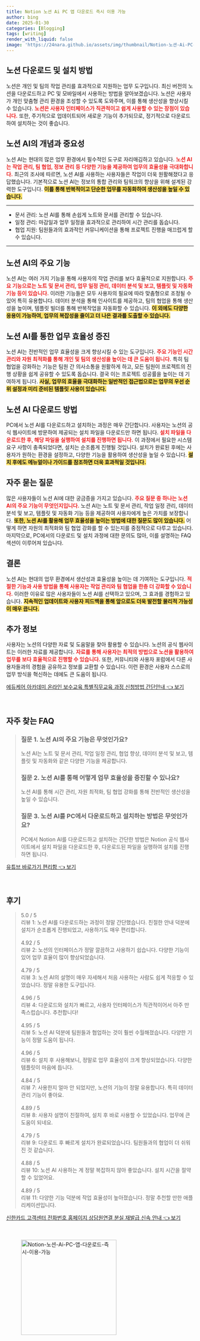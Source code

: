 ```yaml
---
title: Notion 노션 Ai PC 앱 다운로드 즉시 이용 가능
author: bing
date: 2025-01-30
categories: [Blogging]
tags: [writing]
render_with_liquid: false
image: 'https://24nara.github.io/assets/img/thumbnail/Notion-노션-Ai-PC-앱-다운로드-즉시-이용-가능.webp'
---
```



<h2 id='노션다운로드'>노션 다운로드 및 설치 방법</h2>

<p>노션은 개인 및 팀의 작업 관리를 효과적으로 지원하는 업무 도구입니다. 최신 버전의 노션을 다운로드하고 PC 및 모바일에서 사용하는 방법을 알아보겠습니다. 노션은 사용자가 개인 맞춤형 관리 환경을 조성할 수 있도록 도와주며, 이를 통해 생산성을 향상시킬 수 있습니다. <b><span style="color: #ee2323;">노션은 사용자 인터페이스가 직관적이고 쉽게 사용할 수 있는 장점이 있습니다.</span></b> 또한, 주기적으로 업데이트되어 새로운 기능이 추가되므로, 정기적으로 다운로드하여 설치하는 것이 좋습니다.</p>

<h2 id='노션AI개념과중요성'>노션 AI의 개념과 중요성</h2>

<p>노션 AI는 현대의 많은 업무 환경에서 필수적인 도구로 자리매김하고 있습니다. <b><span style="color: #ee2323;">노션 AI는 작업 관리, 팀 협업, 정보 관리 등 다양한 기능을 제공하여 업무의 효율성을 극대화합니다.</span></b> 최근의 조사에 따르면, 노션 AI를 사용하는 사용자들은 작업이 더욱 원활해졌다고 응답했습니다. 기본적으로 노션 AI는 정보의 통합 관리와 팀워크의 향상을 위해 설계된 강력한 도구입니다. <b><span style="background-color: #ffe066;">이를 통해 반복적이고 단순한 업무를 자동화하여 생산성을 높일 수 있습니다.</span></b></p>

<hr />

<ul>
    <li>문서 관리: 노션 AI를 통해 손쉽게 노트와 문서를 관리할 수 있습니다.</li>
    <li>일정 관리: 마감일과 업무 일정을 효과적으로 관리하여 시간 관리를 돕습니다.</li>
    <li>협업 지원: 팀원들과의 효과적인 커뮤니케이션을 통해 프로젝트 진행을 매끄럽게 할 수 있습니다.</li>
</ul>

<hr />

<h2 id='노션AI주요기능'>노션 AI의 주요 기능</h2>

<p>노션 AI는 여러 가지 기능을 통해 사용자의 작업 관리를 보다 효율적으로 지원합니다. <b><span style="color: #ee2323;">주요 기능으로는 노트 및 문서 관리, 업무 일정 관리, 데이터 분석 및 보고, 템플릿 및 자동화 기능 등이 있습니다.</span></b> 이러한 기능들은 모두 사용자의 필요에 따라 맞춤형으로 조정될 수 있어 특히 유용합니다. 데이터 분석을 통해 인사이트를 제공하고, 팀의 협업을 통해 생산성을 높이며, 템플릿 빌더를 통해 반복작업을 자동화할 수 있습니다. <b><span style="background-color: #ffe066;">이 외에도 다양한 응용이 가능하여, 업무의 복잡성을 줄이고 더 나은 결과를 도출할 수 있습니다.</span></b></p>

<h2 id='노션AI효율성'>노션 AI를 통한 업무 효율성 증진</h2>

<p>노션 AI는 전반적인 업무 효율성을 크게 향상시킬 수 있는 도구입니다. <b><span style="color: #ee2323;">주요 기능인 시간 관리와 자원 최적화를 통해 개인 및 팀의 생산성을 높이는 데 큰 도움이 됩니다.</span></b> 특히 팀 협업을 강화하는 기능은 팀원 간 의사소통을 원활하게 하고, 모든 팀원이 프로젝트의 진행 상황을 쉽게 공유할 수 있도록 돕습니다. 결국 이는 프로젝트 성공률을 높이는 데 기여하게 됩니다. <b><span style="background-color: #ffe066;">사실, 업무의 효율을 극대화하는 일반적인 접근법으로는 업무의 우선 순위 설정과 미리 준비된 템플릿 사용이 있습니다.</span></b></p>

<h2 id='노션AI다운로드방법'>노션 AI 다운로드 방법</h2>

<p>PC에서 노션 AI를 다운로드하고 설치하는 과정은 매우 간단합니다. 사용자는 노션의 공식 웹사이트에 방문하여 제공되는 설치 파일을 다운로드만 하면 됩니다. <b><span style="color: #ee2323;">설치 파일을 다운로드한 후, 해당 파일을 실행하여 설치를 진행하면 됩니다.</span></b> 이 과정에서 필요한 시스템 요구 사항이 충족되었다면, 설치는 순조롭게 진행될 것입니다. 설치가 완료된 후에는 사용자가 원하는 환경을 설정하고, 다양한 기능을 활용하여 생산성을 높일 수 있습니다. <b><span style="background-color: #ffe066;">설치 후에도 메뉴얼이나 가이드를 참조하면 더욱 효과적일 것입니다.</span></b></p>

<h2 id='자주묻는질문'>자주 묻는 질문</h2>

<p>많은 사용자들이 노션 AI에 대한 궁금증을 가지고 있습니다. <b><span style="color: #ee2323;">주요 질문 중 하나는 노션 AI의 주요 기능이 무엇인지입니다.</span></b> 노션 AI는 노트 및 문서 관리, 작업 일정 관리, 데이터 분석 및 보고, 템플릿 및 자동화 기능 등을 제공하여 사용자에게 높은 가치를 보장합니다. <b><span style="background-color: #ffe066;">또한, 노션 AI를 활용해 업무 효율성을 높이는 방법에 대한 질문도 많이 있습니다.</span></b> 어떻게 하면 자원의 최적화와 팀 협업 강화를 할 수 있는지를 중점적으로 다루고 있습니다. 마지막으로, PC에서의 다운로드 및 설치 과정에 대한 문의도 많아, 이를 설명하는 FAQ 섹션이 이루어져 있습니다.</p>

<h2 id='결론'>결론</h2>

<p>노션 AI는 현대의 업무 환경에서 생산성과 효율성을 높이는 데 기여하는 도구입니다. <b><span style="color: #ee2323;">적절한 기능과 사용 방법을 통해 사용자는 작업 관리와 팀 협업을 한층 더 강화할 수 있습니다.</span></b> 이러한 이유로 많은 사용자들이 노션 AI를 선택하고 있으며, 그 효과를 경험하고 있습니다. <b><span style="background-color: #ffe066;">지속적인 업데이트와 사용자 피드백을 통해 앞으로도 더욱 발전할 물리적 가능성이 매우 큽니다.</span></b></p>

<h2 id='추가정보'>추가 정보</h2>

<p>사용자는 노션의 다양한 자료 및 도움말을 찾아 활용할 수 있습니다. 노션의 공식 웹사이트는 이러한 자료를 제공합니다. <b><span style="color: #ee2323;">자료를 통해 사용자는 최적의 방법으로 노션을 활용하여 업무를 보다 효율적으로 진행할 수 있습니다.</span></b> 또한, 커뮤니티와 사용자 포럼에서 다른 사용자들과의 경험을 공유하고 정보를 교환할 수 있습니다. 이런 환경은 사용자 스스로의 업무 방식을 혁신하는 데에도 큰 도움이 됩니다.</p>


<p><a class="click-button" title="에듀케어 아카데미 온라인 보수교육 특별직무교육 과정 신청방법 간단안내" href="https://24nara.github.io/posts/%EC%97%90%EB%93%80%EC%BC%80%EC%96%B4-%EC%95%84%EC%B9%B4%EB%8D%B0%EB%AF%B8-%EC%98%A8%EB%9D%BC%EC%9D%B8-%EB%B3%B4%EC%88%98%EA%B5%90%EC%9C%A1-%ED%8A%B9%EB%B3%84%EC%A7%81%EB%AC%B4%EA%B5%90%EC%9C%A1-%EA%B3%BC%EC%A0%95-%EC%8B%A0%EC%B2%AD%EB%B0%A9%EB%B2%95-%EA%B0%84%EB%8B%A8%EC%95%88%EB%82%B4/" rel="dofollow">에듀케어 아카데미 온라인 보수교육 특별직무교육 과정 신청방법 간단안내 👈 보기</a></p><br>
<h2 id='자주_찾는_FAQ'>자주 찾는 FAQ</h2>
<div itemscope="" itemtype="https://schema.org/FAQPage"> 
<blockquote> 
<div itemscope="" itemprop="mainEntity" itemtype="https://schema.org/Question"> 
<h3 itemprop="name">질문 1. 노션 AI의 주요 기능은 무엇인가요?</h3> 
<div itemscope="" itemprop="acceptedAnswer" itemtype="https://schema.org/Answer"> 
<span itemprop="text"> 
<p>노션 AI는 노트 및 문서 관리, 작업 일정 관리, 협업 향상, 데이터 분석 및 보고, 템플릿 및 자동화와 같은 다양한 기능을 제공합니다.</p> 
</span> 
</div> 
</div> 

<div itemscope="" itemprop="mainEntity" itemtype="https://schema.org/Question"> 
<h3 itemprop="name">질문 2. 노션 AI를 통해 어떻게 업무 효율성을 증진할 수 있나요?</h3> 
<div itemscope="" itemprop="acceptedAnswer" itemtype="https://schema.org/Answer"> 
<span itemprop="text"> 
<p>노션 AI를 통해 시간 관리, 자원 최적화, 팀 협업 강화를 통해 전반적인 생산성을 높일 수 있습니다.</p> 
</span> 
</div> 
</div> 

<div itemscope="" itemprop="mainEntity" itemtype="https://schema.org/Question"> 
<h3 itemprop="name">질문 3. 노션 AI를 PC에서 다운로드하고 설치하는 방법은 무엇인가요?</h3> 
<div itemscope="" itemprop="acceptedAnswer" itemtype="https://schema.org/Answer"> 
<span itemprop="text"> 
<p>PC에서 Notion AI를 다운로드하고 설치하는 간단한 방법은 Notion 공식 웹사이트에서 설치 파일을 다운로드한 후, 다운로드된 파일을 실행하여 설치를 진행하면 됩니다.</p> 
</span> 
</div> 
</div> 
</blockquote> 
</div>
<p><a class="click-button" title="유튜브 바로가기 편리함" href="https://24nara.github.io/posts/%EC%9C%A0%ED%8A%9C%EB%B8%8C-%EB%B0%94%EB%A1%9C%EA%B0%80%EA%B8%B0-%ED%8E%B8%EB%A6%AC%ED%95%A8/" rel="dofollow">유튜브 바로가기 편리함 👈 보기</a></p><br>
<h2 id='후기'>후기</h2>
<div itemscope itemtype="https://schema.org/Product">
  <blockquote>
  <div itemprop="review" itemscope itemtype="https://schema.org/Review">
      <div itemprop="reviewRating" itemscope itemtype="https://schema.org/Rating"> <span itemprop="ratingValue">5.0</span> / <span itemprop="bestRating">5</span> </div>
      <span itemprop="reviewBody">리뷰 1: 노션 AI를 다운로드하는 과정이 정말 간단했습니다. 친절한 안내 덕분에 설치가 순조롭게 진행되었고, 사용하기도 매우 편리합니다.</span>
  </div>
  <br>
  <div itemprop="review" itemscope itemtype="https://schema.org/Review">
      <div itemprop="reviewRating" itemscope itemtype="https://schema.org/Rating"> <span itemprop="ratingValue">4.92</span> / <span itemprop="bestRating">5</span> </div>
      <span itemprop="reviewBody">리뷰 2: 노션의 인터페이스가 정말 깔끔하고 사용하기 쉽습니다. 다양한 기능이 있어 업무 효율이 많이 향상되었습니다.</span>
  </div>
  <br>
  <div itemprop="review" itemscope itemtype="https://schema.org/Review">
      <div itemprop="reviewRating" itemscope itemtype="https://schema.org/Rating"> <span itemprop="ratingValue">4.79</span> / <span itemprop="bestRating">5</span> </div>
      <span itemprop="reviewBody">리뷰 3: 노션 AI의 설명이 매우 자세해서 처음 사용하는 사람도 쉽게 적응할 수 있었습니다. 정말 유용한 도구입니다.</span>
  </div>
  <br>
  <div itemprop="review" itemscope itemtype="https://schema.org/Review">
      <div itemprop="reviewRating" itemscope itemtype="https://schema.org/Rating"> <span itemprop="ratingValue">4.96</span> / <span itemprop="bestRating">5</span> </div>
      <span itemprop="reviewBody">리뷰 4: 다운로드와 설치가 빠르고, 사용자 인터페이스가 직관적이어서 아주 만족스럽습니다. 추천합니다!</span>
  </div>
  <br>
  <div itemprop="review" itemscope itemtype="https://schema.org/Review">
      <div itemprop="reviewRating" itemscope itemtype="https://schema.org/Rating"> <span itemprop="ratingValue">4.95</span> / <span itemprop="bestRating">5</span> </div>
      <span itemprop="reviewBody">리뷰 5: 노션 AI 덕분에 팀원들과 협업하는 것이 훨씬 수월해졌습니다. 다양한 기능이 정말 도움이 됩니다.</span>
  </div>
  <br>
  <div itemprop="review" itemscope itemtype="https://schema.org/Review">
      <div itemprop="reviewRating" itemscope itemtype="https://schema.org/Rating"> <span itemprop="ratingValue">4.96</span> / <span itemprop="bestRating">5</span> </div>
      <span itemprop="reviewBody">리뷰 6: 설치 후 사용해보니, 정말로 업무 효율성이 크게 향상되었습니다. 다양한 템플릿이 마음에 듭니다.</span>
  </div>
  <br>
  <div itemprop="review" itemscope itemtype="https://schema.org/Review">
      <div itemprop="reviewRating" itemscope itemtype="https://schema.org/Rating"> <span itemprop="ratingValue">4.84</span> / <span itemprop="bestRating">5</span> </div>
      <span itemprop="reviewBody">리뷰 7: 사용한지 얼마 안 되었지만, 노션의 기능이 정말 유용합니다. 특히 데이터 관리 기능이 좋아요.</span>
  </div>
  <br>
  <div itemprop="review" itemscope itemtype="https://schema.org/Review">
      <div itemprop="reviewRating" itemscope itemtype="https://schema.org/Rating"> <span itemprop="ratingValue">4.89</span> / <span itemprop="bestRating">5</span> </div>
      <span itemprop="reviewBody">리뷰 8: 사용자 설명이 친절하여, 설치 후 바로 사용할 수 있었습니다. 업무에 큰 도움이 되네요.</span>
  </div>
  <br>
  <div itemprop="review" itemscope itemtype="https://schema.org/Review">
      <div itemprop="reviewRating" itemscope itemtype="https://schema.org/Rating"> <span itemprop="ratingValue">4.79</span> / <span itemprop="bestRating">5</span> </div>
      <span itemprop="reviewBody">리뷰 9: 다운로드 후 빠르게 설치가 완료되었습니다. 팀원들과의 협업이 더 쉬워진 것 같습니다.</span>
  </div>
  <br>
  <div itemprop="review" itemscope itemtype="https://schema.org/Review">
      <div itemprop="reviewRating" itemscope itemtype="https://schema.org/Rating"> <span itemprop="ratingValue">4.88</span> / <span itemprop="bestRating">5</span> </div>
      <span itemprop="reviewBody">리뷰 10: 노션 AI 사용하는 게 정말 복잡하지 않아 좋았습니다. 설치 시간을 절약할 수 있었어요.</span>
  </div>
  <br>
  <div itemprop="review" itemscope itemtype="https://schema.org/Review">
      <div itemprop="reviewRating" itemscope itemtype="https://schema.org/Rating"> <span itemprop="ratingValue">4.89</span> / <span itemprop="bestRating">5</span> </div>
      <span itemprop="reviewBody">리뷰 11: 다양한 기능 덕분에 작업 효율성이 높아졌습니다. 정말 추천할 만한 애플리케이션입니다.</span>
  </div>
  </blockquote>
</div>
<p><a class="click-button" title="신한카드 고객센터 전화번호 홈페이지 상담원연결 분실 재발급 신속 안내" href="https://24nara.github.io/posts/%EC%8B%A0%ED%95%9C%EC%B9%B4%EB%93%9C-%EA%B3%A0%EA%B0%9D%EC%84%BC%ED%84%B0-%EC%A0%84%ED%99%94%EB%B2%88%ED%98%B8-%ED%99%88%ED%8E%98%EC%9D%B4%EC%A7%80-%EC%83%81%EB%8B%B4%EC%9B%90%EC%97%B0%EA%B2%B0-%EB%B6%84%EC%8B%A4-%EC%9E%AC%EB%B0%9C%EA%B8%89-%EC%8B%A0%EC%86%8D-%EC%95%88%EB%82%B4/" rel="dofollow">신한카드 고객센터 전화번호 홈페이지 상담원연결 분실 재발급 신속 안내 👈 보기</a></p><br>
<figure class="image"><img src="https://24nara.github.io/assets/img/thumbnail/Notion-노션-Ai-PC-앱-다운로드-즉시-이용-가능.webp" alt="Notion-노션-Ai-PC-앱-다운로드-즉시-이용-가능" width="256" height="256"></figure>